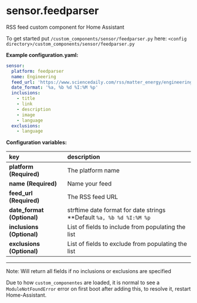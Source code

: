 # sensor.feedparser
RSS feed custom component for Home Assistant

To get started put `/custom_components/sensor/feedparser.py` here:
`<config directory>/custom_components/sensor/feedparser.py`

**Example configuration.yaml:**

```yaml
sensor:
  platform: feedparser
  name: Engineering
  feed_url: 'https://www.sciencedaily.com/rss/matter_energy/engineering.xml'
  date_format: '%a, %b %d %I:%M %p'
  inclusions:
    - title
    - link
    - description
    - image
    - language
  exclusions:
    - language
```

**Configuration variables:**

key | description
:--- | :---
**platform (Required)** | The platform name
**name (Required)** | Name your feed
**feed_url (Required)** | The RSS feed URL
**date_format (Optional)** | strftime date format for date strings **Default `%a, %b %d %I:%M %p`
**inclusions (Optional)** | List of fields to include from populating the list
**exclusions (Optional)** | List of fields to exclude from populating the list

***

Note: Will return all fields if no inclusions or exclusions are specified

Due to how `custom_componentes` are loaded, it is normal to see a `ModuleNotFoundError` error on first boot after adding this, to resolve it, restart Home-Assistant.

